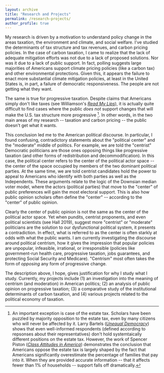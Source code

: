 ```yaml
---
layout: archive
title: "Research and Projects"
permalink: /research-projects/
author_profile: true
---
```


My research is driven by a motivation to understand policy change in the areas taxation, the environment and climate, and social welfare. I've studied the determinants of tax structure and tax revenues, and carbon pricing policies. In the case of carbon taxation, I came to realize that the lack of adequate mitigation efforts was not due to a lack of proposed solutions. Nor was it due to a lack of public support. In fact, polling suggests large majorities of Americans support climate pricing policies (like a carbon tax) and other environmental protections. Given this, it appears the failure to enact more substantial climate mitigation policies, at least in the United States is, in part, a failure of democratic responsiveness. The people are not getting what they want.

The same is true for progressive taxation. Despite claims that Americans simply don't like taxes (see Williamson's [*Read My Lips*](https://press.princeton.edu/books/hardcover/9780691174556/read-my-lips)), it is actually quite difficult to find cases where the public *does not* support changes that will make the U.S. tax structure more progressive [^1]. In other words, in the two main areas of my research -- taxation and carbon pricing -- the public doesn't get what it wants.

This conclusion led me to the American political discourse. In particular, I found confusing, contradictory statements about the "political center" and the "moderate" middle of politics. For example, we are told the "centrist" Democratic politicians are those ones opposing things like progressive taxation (and other forms of redistribution and decommodification). In this case, the political center refers to the center of the political actor space -- the center of the space occupied by members of the two dominant political parties. At the same time, we are told centrist candidates hold the power to appeal to Americans who identify with both parties as well as the Independents. These arguments relate to the logic of the Downsian median voter model, where the actors (political parties) that move to the "center" of public preferences will gain the most electoral support. This is also how public opinion scholars often define the "center" -- according to the "center" of public opinion.

Clearly the center of public opinion is not the same as the center of the political actor space. Yet when pundits, centrist proponents, and even political scientists (see Hall 2019), suggest more "centrist" or "moderate" politicians are the solution to our dysfunctional political system, it presents a contradiction. In effect, what is referred to as the center is often starkly at odds with what the public wants. I am currently investigating the discourse around political centrism, how it gives the impression that popular policies are unpopular, infeasible, irrational, or irresponsible (policies like government-run health care, progressive taxation, jobs guarantees, and protecting Social Security and Medicare). "Centrism" most often takes the form of *opposing* any form of progressive change.

The description above, I hope, gives justification for why I study what I study. Currently, my projects include (1) an investigation into the meaning of centrism (and moderation) in American politics; (2) an analysis of public opinion on progressive taxation; (3) a comparative study of the institutional determinants of carbon taxation, and (4) various projects related to the political economy of taxation. 

[^1]: An important exception is case of the estate tax. Scholars have been puzzled by majority opposition to the estate tax, even by many citizens who will never be affected by it. Larry Bartels ([*Unequal Democracy*](https://press.princeton.edu/books/hardcover/9780691172842/unequal-democracy)) shows that even well-informed respondents (defined according to repsonses about their representatives) don't hold systemtaically different positions on the estate tax. However, the work of Spencer Piston ([*Class Attitudes in America*](https://www.cambridge.org/core/books/class-attitudes-in-america/F703C74A82650B54F18353E71EECB55A)) demonstrates the conclusion that Americans oppose the estate tax is largely shaped by the fact that Americans significantly overestimate the percentage of families that pay into it. When they are provided accurate information -- that it affects fewer than 1% of households -- support falls off dramatically. 
